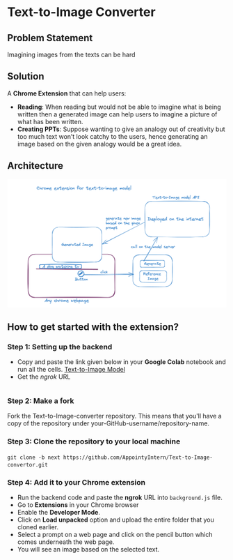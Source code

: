 # Text-to-Image Converter
## Problem Statement
Imagining images from the texts can be hard

## Solution
A **Chrome Extension** that can help users: 
- **Reading**: When reading but would not be able to imagine what is being written then a generated image can help users to imagine a picture of what has been written.
- **Creating PPTs**: Suppose wanting to give an analogy out of creativity but too much text won’t look catchy to the users, hence generating an image based on the given analogy would be a great idea.

## Architecture 
![Chrome-extension-architecture](images/architecture.png)

## How to get started with the extension?
### Step 1: Setting up the backend
- Copy and paste the link given below in your **Google Colab** notebook and run all the cells.
[Text-to-Image Model](https://colab.research.google.com/drive/1c5HfV2fZFTuelAQD53QHhkOPJbypK0ct?usp=sharing)
- Get the *ngrok* URL
```NOTE: Don't forget to put <your_auth_token>.
```
### Step 2: Make a fork
Fork the Text-to-Image-converter repository. This means that you'll have a copy of the repository under your-GitHub-username/repository-name.

### Step 3: Clone the repository to your local machine
```git clone -b next https://github.com/AppointyIntern/Text-to-Image-convertor.git```

### Step 4: Add it to your Chrome extension
- Run the backend code and paste the **ngrok** URL into `background.js` file.
- Go to **Extensions** in your Chrome browser
- Enable the **Developer Mode**.
- Click on **Load unpacked** option and upload the entire folder that you cloned earlier.
- Select a prompt on a web page and click on the pencil button which comes underneath the web page.
- You will see an image based on the selected text.
